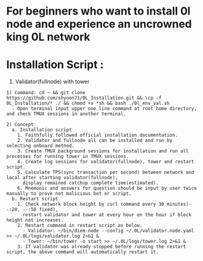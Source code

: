 # For beginners who want to install 0l node and experience an uncrowned king 0L network

# Installation Script :

  1. Validator(fullnode) with tower
  
    1) Command: cd ~ && git clone https://github.com/shyoon71/0L_Installation.git && \cp -f 0L_Installation/* ./ && chmod +x *sh && bash ./0l_env_val.sh
      - Open terminal input upper one line command at root home directory, and check TMUX sessions in another terminal.

    2) Concept
      a. Installation script
        1. Faithfully followed official installation documentation.
        2. Validator and fullnode all can be installed and run by selecting onboard method.
        3. Create TMUX background sessions for installation and run all processes for running tower in TMUX sessions.
        4. Create log sessions for validator(fullnode), tower and restart script.
        5. Calculate TPS(sync transaction per second) between network and local after starting validator(fullnode),
          display remained catchup complete time(estimated).
        6. Mnemonic and answers for question should be input by user twice manually to prove not malicious bot or script.
      b. Restart script
        1. Check network block height by curl command every 30 minutes(--:20, --:50 fixed),
          restart validator and tower at every hour on the hour if block height not increases.
        2. Restart command in restart script as below.
          - Validator: ~/bin/diem-node --config ~/.0L/validator.node.yaml >> ~/.0L/logs/validator.log 2>&1 &
          - Tower: ~/bin/tower -o start >> ~/.0L/logs/tower.log 2>&1 &
        3. If validator was already stopped before running the restart script, the above command will automatically restart it.